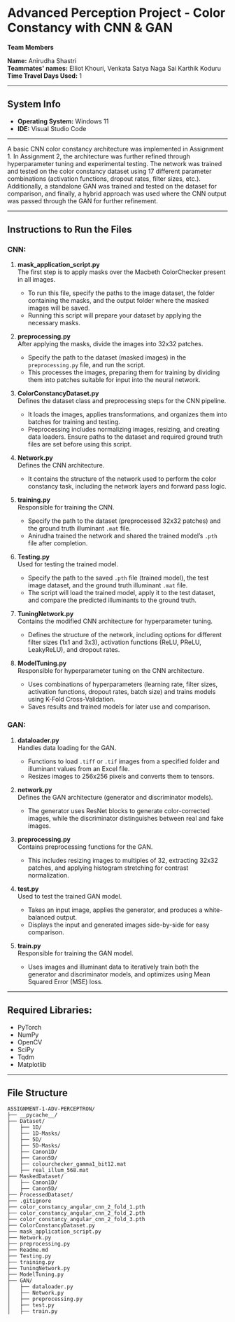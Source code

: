 # Advanced Perception Project - Color Constancy with CNN & GAN

**Team Members**

**Name:** Anirudha Shastri  
**Teammates' names:** Elliot Khouri, Venkata Satya Naga Sai Karthik Koduru  
**Time Travel Days Used:** 1

---

## System Info

- **Operating System:** Windows 11
- **IDE:** Visual Studio Code

---

A basic CNN color constancy architecture was implemented in Assignment 1. In Assignment 2, the architecture was further refined through hyperparameter tuning and experimental testing. The network was trained and tested on the color constancy dataset using 17 different parameter combinations (activation functions, dropout rates, filter sizes, etc.). Additionally, a standalone GAN was trained and tested on the dataset for comparison, and finally, a hybrid approach was used where the CNN output was passed through the GAN for further refinement.

---

## Instructions to Run the Files

### CNN:

1. **mask_application_script.py**  
   The first step is to apply masks over the Macbeth ColorChecker present in all images.

   - To run this file, specify the paths to the image dataset, the folder containing the masks, and the output folder where the masked images will be saved.
   - Running this script will prepare your dataset by applying the necessary masks.

2. **preprocessing.py**  
   After applying the masks, divide the images into 32x32 patches.

   - Specify the path to the dataset (masked images) in the `preprocessing.py` file, and run the script.
   - This processes the images, preparing them for training by dividing them into patches suitable for input into the neural network.

3. **ColorConstancyDataset.py**  
   Defines the dataset class and preprocessing steps for the CNN pipeline.

   - It loads the images, applies transformations, and organizes them into batches for training and testing.
   - Preprocessing includes normalizing images, resizing, and creating data loaders. Ensure paths to the dataset and required ground truth files are set before using this script.

4. **Network.py**  
   Defines the CNN architecture.

   - It contains the structure of the network used to perform the color constancy task, including the network layers and forward pass logic.

5. **training.py**  
   Responsible for training the CNN.

   - Specify the path to the dataset (preprocessed 32x32 patches) and the ground truth illuminant `.mat` file.
   - Anirudha trained the network and shared the trained model’s `.pth` file after completion.

6. **Testing.py**  
   Used for testing the trained model.

   - Specify the path to the saved `.pth` file (trained model), the test image dataset, and the ground truth illuminant `.mat` file.
   - The script will load the trained model, apply it to the test dataset, and compare the predicted illuminants to the ground truth.

7. **TuningNetwork.py**  
   Contains the modified CNN architecture for hyperparameter tuning.

   - Defines the structure of the network, including options for different filter sizes (1x1 and 3x3), activation functions (ReLU, PReLU, LeakyReLU), and dropout rates.

8. **ModelTuning.py**  
   Responsible for hyperparameter tuning on the CNN architecture.
   - Uses combinations of hyperparameters (learning rate, filter sizes, activation functions, dropout rates, batch size) and trains models using K-Fold Cross-Validation.
   - Saves results and trained models for later use and comparison.

### GAN:

1. **dataloader.py**  
   Handles data loading for the GAN.

   - Functions to load `.tiff` or `.tif` images from a specified folder and illuminant values from an Excel file.
   - Resizes images to 256x256 pixels and converts them to tensors.

2. **network.py**  
   Defines the GAN architecture (generator and discriminator models).

   - The generator uses ResNet blocks to generate color-corrected images, while the discriminator distinguishes between real and fake images.

3. **preprocessing.py**  
   Contains preprocessing functions for the GAN.

   - This includes resizing images to multiples of 32, extracting 32x32 patches, and applying histogram stretching for contrast normalization.

4. **test.py**  
   Used to test the trained GAN model.

   - Takes an input image, applies the generator, and produces a white-balanced output.
   - Displays the input and generated images side-by-side for easy comparison.

5. **train.py**  
   Responsible for training the GAN model.
   - Uses images and illuminant data to iteratively train both the generator and discriminator models, and optimizes using Mean Squared Error (MSE) loss.

---

## Required Libraries:

- PyTorch
- NumPy
- OpenCV
- SciPy
- Tqdm
- Matplotlib

---

## File Structure

```plaintext
ASSIGNMENT-1-ADV-PERCEPTRON/
├── __pycache__/
├── Dataset/
│   ├── 1D/
│   ├── 1D-Masks/
│   ├── 5D/
│   ├── 5D-Masks/
│   ├── Canon1D/
│   ├── Canon5D/
│   ├── colourchecker_gamma1_bit12.mat
│   ├── real_illum_568.mat
├── MaskedDataset/
│   ├── Canon1D/
│   ├── Canon5D/
├── ProcessedDataset/
├── .gitignore
├── color_constancy_angular_cnn_2_fold_1.pth
├── color_constancy_angular_cnn_2_fold_2.pth
├── color_constancy_angular_cnn_2_fold_3.pth
├── ColorConstancyDataset.py
├── mask_application_script.py
├── Network.py
├── preprocessing.py
├── Readme.md
├── Testing.py
├── training.py
├── TuningNetwork.py
├── ModelTuning.py
├── GAN/
│   ├── dataloader.py
│   ├── Network.py
│   ├── preprocessing.py
│   ├── test.py
│   ├── train.py
```
